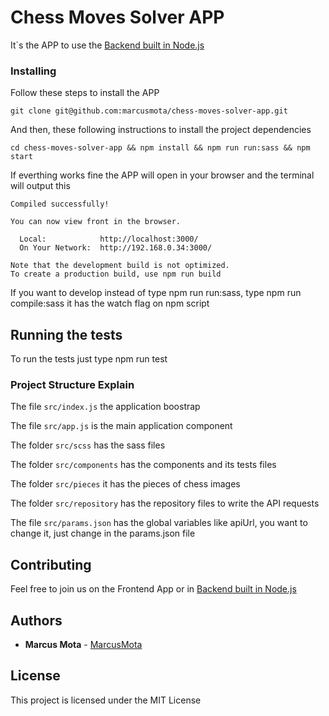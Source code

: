 # Chess Moves Solver APP

It`s the APP to use the [Backend built in Node.js](https://github.com/marcusmota/chess-moves-solver-api)

### Installing

Follow these steps to install the APP


```
git clone git@github.com:marcusmota/chess-moves-solver-app.git
```

And then, these following instructions to install the project dependencies

```
cd chess-moves-solver-app && npm install && npm run run:sass && npm start
```

If everthing works fine the APP will open in your browser and the terminal will output this

```
Compiled successfully!

You can now view front in the browser.

  Local:            http://localhost:3000/
  On Your Network:  http://192.168.0.34:3000/

Note that the development build is not optimized.
To create a production build, use npm run build
```

If you want to develop instead of type npm run run:sass, type npm run compile:sass it has the watch flag on npm script

## Running the tests

To run the tests just type npm run test

### Project Structure Explain

The file `src/index.js` the application boostrap

The file `src/app.js` is the main application component

The folder `src/scss` has the sass files

The folder `src/components` has the components and its tests files

The folder `src/pieces` it has the pieces of chess images

The folder `src/repository` has the repository files to write the API requests

The file `src/params.json` has the global variables like apiUrl, you want to change it, just change in the params.json file

## Contributing

Feel free to join us on the Frontend App or in [Backend built in Node.js](https://github.com/marcusmota/chess-moves-solver-api)

## Authors

* **Marcus Mota** -  [MarcusMota](https://github.com/marcusmota)


## License

This project is licensed under the MIT License
